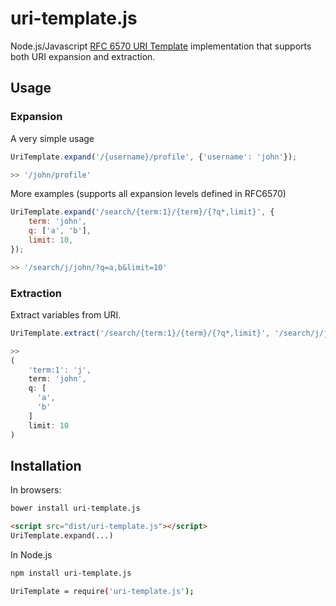 # uri-template.js

Node.js/Javascript [RFC 6570 URI Template](http://tools.ietf.org/html/rfc6570) implementation that supports both URI expansion and extraction.

## Usage
### Expansion

A very simple usage

```js
UriTemplate.expand('/{username}/profile', {'username': 'john'});

>> '/john/profile'
```

More examples (supports all expansion levels defined in RFC6570)
```js
UriTemplate.expand('/search/{term:1}/{term}/{?q*,limit}', {
    term: 'john',
    q: ['a', 'b'],
    limit: 10,
});

>> '/search/j/john/?q=a,b&limit=10'
```

### Extraction

Extract variables from URI.

```js
UriTemplate.extract('/search/{term:1}/{term}/{?q*,limit}', '/search/j/john/?q=a&q=b&limit=10');

>>
(
    'term:1': 'j',
    term: 'john',
    q: [
      'a',
      'b'
    ]
    limit: 10
)
```

## Installation

In browsers:

```bash
bower install uri-template.js
```

```html
<script src="dist/uri-template.js"></script>
UriTemplate.expand(...)
```

In Node.js

```bash
npm install uri-template.js

UriTemplate = require('uri-template.js');
```
